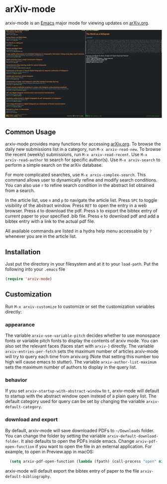 # arXiv-mode

arxiv-mode is an [Emacs](www.gnu.org/s/emacs/‎) major mode for viewing 
updates on [arXiv.org](http://arxiv.org).

![screenshot](ScreenShot.png)


## Common Usage

arxiv-mode provides many functions for accessing [arXiv.org](http://arxiv.org).
To browse the daily new submissions list in a category, run `M-x arxiv-read-new`.
To browse the recent (weekly) submissions, run `M-x arxiv-read-recent`.
Use `M-x arxiv-read-author` to search for specific author(s).
Use `M-x arxiv-search` to perform a simple search on the arXiv database.

For more complicated searches, use `M-x arxiv-complex-search`.
This command allows user to dynamically refine and modify search conditions.
You can also use `r` to refine search condition in the abstract list obtained from a search.

In the article list, use `n` and `p` to navigate the article list.
Press `SPC` to toggle visibility of the abstract window.
Press `RET` to open the entry in a web browser. Press `d` to download the pdf.
Press `b` to export the bibtex entry of current paper to your specified .bib file.
Press `e` to download pdf and add a bibtex entry with a link to the actual pdf file.

All available commands are listed in a hydra help menu accessable by `?` whenever you are in the article list.

## Installation

Just put the directory in your filesystem and at it to your
`load-path`. Put the following into your `.emacs` file

````lisp
(require 'arxiv-mode)
````

## Customization

Run `M-x arxiv-customize` to customize or set the customization variables directly:

### appearance
The variable `arxiv-use-variable-pitch` decides whether to use monospace fonts or variable pitch fonts to display the contents of arxiv mode.
You can also set the relevant faces (faces start with `arxiv-`) directly.
The variable `arxiv-entries-per-fetch` sets the maximum number of articles arxiv-mode will try to query each time from arxiv.org (Note that setting this number too high will cause emacs to stutter).
The variable `arxiv-author-list-maximum` sets the maximum number of authors to display in the query list.

### behavior
If you set `arxiv-startup-with-abstract-window` to `t`, arxiv-mode will default to startup with the abstract window open instead of a plain query list.
The default category used for query can be set by changing the variable `arxiv-default-category`.

### download and export
By default, arxiv-mode will save downloaded PDFs to `~/Downloads` folder. You can change the folder by setting the variable `arxiv-default-download-folder`.
It also defaults to open the PDFs inside emacs. Change `arxiv-pdf-open-function` if you want to open the file in an external application.
For example, to open in Preview.app in macOS:
````lisp
  (setq arxiv-pdf-open-function (lambda (fpath) (call-process "open" nil 0 nil "-a" "/Applications/Preview.app" fpath)))
````
arxiv-mode will default export the bibtex entry of paper to the file `arxiv-default-bibliography`.




